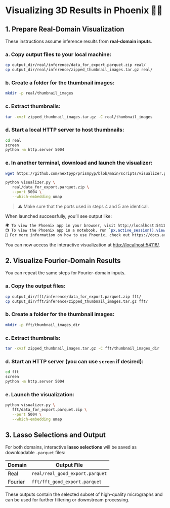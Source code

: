 # Visualizing 3D Results in Phoenix 🐦‍🔥 

## 1. Prepare Real-Domain Visualization

These instructions assume inference results from **real-domain inputs**.

### a. Copy output files to your local machine:

   ```bash
   cp output_dir/real/inference/data_for_export.parquet.zip real/
   cp output_dir/real/inference/zipped_thumbnail_images.tar.gz real/
   ```

### b. Create a folder for the thumbnail images:

   ```bash
   mkdir -p real/thumbnail_images
   ```

### c. Extract thumbnails:

   ```bash
   tar -xvzf zipped_thumbnail_images.tar.gz -C real/thumbnail_images
   ```

### d. Start a local HTTP server to host thumbnails:

   ```bash
   cd real
   screen
   python -m http.server 5004
   ```

### e. In another terminal, download and launch the visualizer:

   ```bash
   wget https://github.com/nextpyp/prismpyp/blob/main/scripts/visualizer.py

   python visualizer.py \
      real/data_for_export.parquet.zip \
      --port 5004 \
      --which-embedding umap
   ```

> ⚠️ Make sure that the ports used in steps 4 and 5 are identical.

When launched successfully, you’ll see output like:

```bash
🌍 To view the Phoenix app in your browser, visit http://localhost:54116/
📺 To view the Phoenix app in a notebook, run `px.active_session().view()`
📖 For more information on how to use Phoenix, check out https://docs.arize.com/phoenix
```

You can now access the interactive visualization at [http://localhost:54116/](http://localhost:54116/).

## 2. Visualize Fourier-Domain Results

You can repeat the same steps for Fourier-domain inputs.

### a. Copy the output files:

   ```bash
   cp output_dir/fft/inference/data_for_export.parquet.zip fft/
   cp output_dir/fft/inference/zipped_thumbnail_images.tar.gz fft/
   ```

### b. Create a folder for the thumbnail images:

   ```bash
   mkdir -p fft/thumbnail_images_dir
   ```

### c. Extract thumbnails:

   ```bash
   tar -xvzf zipped_thumbnail_images.tar.gz -C fft/thumbnail_images_dir
   ```

### d. Start an HTTP server (you can use `screen` if desired):

   ```bash
   cd fft
   screen
   python -m http.server 5004
   ```

### e. Launch the visualization:

   ```bash
   python visualizer.py \
      fft/data_for_export.parquet.zip \
      --port 5004 \
      --which-embedding umap
   ```

## 3. Lasso Selections and Output

For both domains, interactive **lasso selections** will be saved as downloadable `.parquet` files:

| Domain | Output File |
|---------|--------------|
| Real | `real/real_good_export.parquet` |
| Fourier | `fft/fft_good_export.parquet` |

These outputs contain the selected subset of high-quality micrographs and can be used for further filtering or downstream processing.